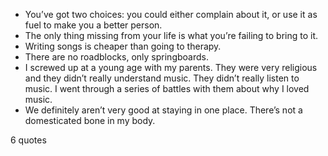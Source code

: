  - You’ve got two choices: you could either complain about it, or use it as fuel to make you a better person.
 - The only thing missing from your life is what you’re failing to bring to it.
 - Writing songs is cheaper than going to therapy.
 - There are no roadblocks, only springboards.
 - I screwed up at a young age with my parents. They were very religious and they didn’t really understand music. They didn’t really listen to music. I went through a series of battles with them about why I loved music.
 - We definitely aren’t very good at staying in one place. There’s not a domesticated bone in my body.

6 quotes